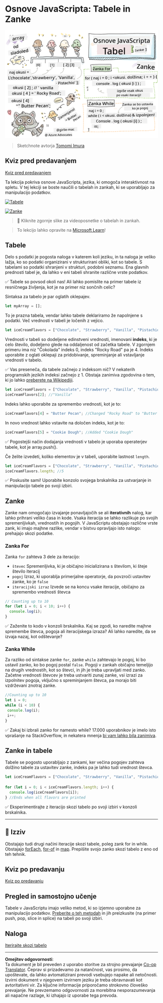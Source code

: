 <!--
CO_OP_TRANSLATOR_METADATA:
{
  "original_hash": "3f7f87871312cf6cc12662da7d973182",
  "translation_date": "2025-08-27T22:42:28+00:00",
  "source_file": "2-js-basics/4-arrays-loops/README.md",
  "language_code": "sl"
}
-->
# Osnove JavaScripta: Tabele in Zanke

![Osnove JavaScripta - Tabele](../../../../translated_images/webdev101-js-arrays.439d7528b8a294558d0e4302e448d193f8ad7495cc407539cc81f1afe904b470.sl.png)
> Sketchnote avtorja [Tomomi Imura](https://twitter.com/girlie_mac)

## Kviz pred predavanjem
[Kviz pred predavanjem](https://ff-quizzes.netlify.app/web/quiz/13)

Ta lekcija pokriva osnove JavaScripta, jezika, ki omogoča interaktivnost na spletu. V tej lekciji se boste naučili o tabelah in zankah, ki se uporabljajo za manipulacijo podatkov.

[![Tabele](https://img.youtube.com/vi/1U4qTyq02Xw/0.jpg)](https://youtube.com/watch?v=1U4qTyq02Xw "Tabele")

[![Zanke](https://img.youtube.com/vi/Eeh7pxtTZ3k/0.jpg)](https://www.youtube.com/watch?v=Eeh7pxtTZ3k "Zanke")

> 🎥 Kliknite zgornje slike za videoposnetke o tabelah in zankah.

> To lekcijo lahko opravite na [Microsoft Learn](https://docs.microsoft.com/learn/modules/web-development-101-arrays/?WT.mc_id=academic-77807-sagibbon)!

## Tabele

Delo s podatki je pogosta naloga v katerem koli jeziku, in ta naloga je veliko lažja, ko so podatki organizirani v strukturirani obliki, kot so tabele. S tabelami so podatki shranjeni v strukturi, podobni seznamu. Ena glavnih prednosti tabel je, da lahko v eni tabeli shranite različne vrste podatkov.

✅ Tabele so povsod okoli nas! Ali lahko pomislite na primer tabele iz resničnega življenja, kot je na primer niz sončnih celic?

Sintaksa za tabelo je par oglatih oklepajev.

```javascript
let myArray = [];
```

To je prazna tabela, vendar lahko tabele deklariramo že napolnjene s podatki. Več vrednosti v tabeli je ločenih z vejico.

```javascript
let iceCreamFlavors = ["Chocolate", "Strawberry", "Vanilla", "Pistachio", "Rocky Road"];
```

Vrednosti v tabeli so dodeljene edinstveni vrednosti, imenovani **indeks**, ki je celo število, dodeljeno glede na oddaljenost od začetka tabele. V zgornjem primeru ima niz "Čokolada" indeks 0, indeks "Rocky Road" pa je 4. Indeks uporabite z oglati oklepaji za pridobivanje, spreminjanje ali vstavljanje vrednosti v tabelo.

✅ Vas preseneča, da tabele začnejo z indeksom nič? V nekaterih programskih jezikih indeksi začnejo z 1. Obstaja zanimiva zgodovina o tem, ki jo lahko [preberete na Wikipediji](https://en.wikipedia.org/wiki/Zero-based_numbering).

```javascript
let iceCreamFlavors = ["Chocolate", "Strawberry", "Vanilla", "Pistachio", "Rocky Road"];
iceCreamFlavors[2]; //"Vanilla"
```

Indeks lahko uporabite za spremembo vrednosti, kot je to:

```javascript
iceCreamFlavors[4] = "Butter Pecan"; //Changed "Rocky Road" to "Butter Pecan"
```

In novo vrednost lahko vstavite na določen indeks, kot je to:

```javascript
iceCreamFlavors[5] = "Cookie Dough"; //Added "Cookie Dough"
```

✅ Pogostejši način dodajanja vrednosti v tabelo je uporaba operaterjev tabele, kot je array.push().

Če želite izvedeti, koliko elementov je v tabeli, uporabite lastnost `length`.

```javascript
let iceCreamFlavors = ["Chocolate", "Strawberry", "Vanilla", "Pistachio", "Rocky Road"];
iceCreamFlavors.length; //5
```

✅ Poskusite sami! Uporabite konzolo svojega brskalnika za ustvarjanje in manipulacijo tabele po svoji izbiri.

## Zanke

Zanke nam omogočajo izvajanje ponavljajočih se ali **iterativnih** nalog, kar lahko prihrani veliko časa in kode. Vsaka iteracija se lahko razlikuje po svojih spremenljivkah, vrednostih in pogojih. V JavaScriptu obstajajo različne vrste zank, ki imajo majhne razlike, vendar v bistvu opravljajo isto nalogo: prehajajo skozi podatke.

### Zanka For

Zanka `for` zahteva 3 dele za iteracijo:
- `števec` Spremenljivka, ki je običajno inicializirana s številom, ki šteje število iteracij
- `pogoj` Izraz, ki uporablja primerjalne operatorje, da povzroči ustavitev zanke, ko je `false`
- `iteracijski izraz` Izvede se na koncu vsake iteracije, običajno za spremembo vrednosti števca
  
```javascript
// Counting up to 10
for (let i = 0; i < 10; i++) {
  console.log(i);
}
```

✅ Zaženite to kodo v konzoli brskalnika. Kaj se zgodi, ko naredite majhne spremembe števca, pogoja ali iteracijskega izraza? Ali lahko naredite, da se izvaja nazaj, kot odštevanje?

### Zanka While

Za razliko od sintakse zanke `for`, zanke `while` zahtevajo le pogoj, ki bo ustavil zanko, ko bo pogoj postal `false`. Pogoji v zankah običajno temeljijo na drugih vrednostih, kot so števci, in jih je treba upravljati med zanko. Začetne vrednosti števcev je treba ustvariti zunaj zanke, vsi izrazi za izpolnitev pogoja, vključno s spreminjanjem števca, pa morajo biti vzdrževani znotraj zanke.

```javascript
//Counting up to 10
let i = 0;
while (i < 10) {
 console.log(i);
 i++;
}
```

✅ Zakaj bi izbrali zanko for namesto while? 17.000 uporabnikov je imelo isto vprašanje na StackOverflow, in nekatera mnenja [bi vam lahko bila zanimiva](https://stackoverflow.com/questions/39969145/while-loops-vs-for-loops-in-javascript).

## Zanke in tabele

Tabele se pogosto uporabljajo z zankami, ker večina pogojev zahteva dolžino tabele za ustavitev zanke, indeks pa je lahko tudi vrednost števca.

```javascript
let iceCreamFlavors = ["Chocolate", "Strawberry", "Vanilla", "Pistachio", "Rocky Road"];

for (let i = 0; i < iceCreamFlavors.length; i++) {
  console.log(iceCreamFlavors[i]);
} //Ends when all flavors are printed
```

✅ Eksperimentirajte z iteracijo skozi tabelo po svoji izbiri v konzoli brskalnika.

---

## 🚀 Izziv

Obstajajo tudi drugi načini iteracije skozi tabele, poleg zank for in while. Obstajajo [forEach](https://developer.mozilla.org/docs/Web/JavaScript/Reference/Global_Objects/Array/forEach), [for-of](https://developer.mozilla.org/docs/Web/JavaScript/Reference/Statements/for...of) in [map](https://developer.mozilla.org/docs/Web/JavaScript/Reference/Global_Objects/Array/map). Prepišite svojo zanko skozi tabelo z eno od teh tehnik.

## Kviz po predavanju
[Kviz po predavanju](https://ff-quizzes.netlify.app/web/quiz/14)

## Pregled in samostojno učenje

Tabele v JavaScriptu imajo veliko metod, ki so izjemno uporabne za manipulacijo podatkov. [Preberite o teh metodah](https://developer.mozilla.org/docs/Web/JavaScript/Reference/Global_Objects/Array) in jih preizkusite (na primer push, pop, slice in splice) na tabeli po svoji izbiri.

## Naloga

[Iterirajte skozi tabelo](assignment.md)

---

**Omejitev odgovornosti**:  
Ta dokument je bil preveden z uporabo storitve za strojno prevajanje [Co-op Translator](https://github.com/Azure/co-op-translator). Čeprav si prizadevamo za natančnost, vas prosimo, da upoštevate, da lahko avtomatizirani prevodi vsebujejo napake ali netočnosti. Izvirni dokument v njegovem izvirnem jeziku je treba obravnavati kot avtoritativni vir. Za ključne informacije priporočamo strokovno človeško prevajanje. Ne prevzemamo odgovornosti za morebitna nesporazumevanja ali napačne razlage, ki izhajajo iz uporabe tega prevoda.